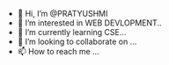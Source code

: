 - 👋 Hi, I’m @PRATYUSHMI
- 👀 I’m interested in WEB DEVLOPMENT..
- 🌱 I’m currently learning CSE...
- 💞️ I’m looking to collaborate on ...
- 📫 How to reach me ...

<!---
PRATYUSHMI/PRATYUSHMI is a ✨ special ✨ repository because its `README.md` (this file) appears on your GitHub profile.
You can click the Preview link to take a look at your changes.
--->
